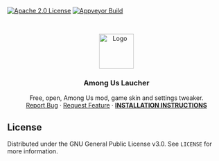 [![Apache 2.0 License][license-shield]][license-url] [![Appveyor Build][appveyor-shield]][appveyor-url]

<br />
<p align="center">
  <a href="https://github.com/TMShader/among-us-launcher">
    <img src="logo.png" alt="Logo" width="80" height="80">
  </a>

  <h3 align="center">Among Us Laucher</h3>

  <p align="center">
    Free, open, Among Us mod, game skin and settings tweaker.
    <br />
    <a href="https://github.com/TMShader/among-us-launcher/issues">Report Bug</a>
    ·
    <a href="https://github.com/TMShader/among-us-launcher/issues">Request Feature</a>
    ·
    <a href="#installation"><b>INSTALLATION INSTRUCTIONS</b></a>
  </p>
</p>

## License

Distributed under the GNU General Public License v3.0. See `LICENSE` for more information.

[license-shield]: https://img.shields.io/github/license/TMShader/among-us-launcher.svg?style=flat-square
[license-url]: https://github.com/TMShader/among-us-launcher/blob/master/LICENSE
[appveyor-shield]: https://img.shields.io/appveyor/build/TMShader/among-us-launcher
[appveyor-url]: https://ci.appveyor.com/project/TMShader/among-us-launcher
